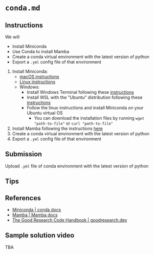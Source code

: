 # `conda.md`

## Instructions

We will

- Install Miniconda
- Use Conda to install Mamba
- Create a conda virtual environment with the latest version of python
- Export a `.yml` config file of that environment

1) Install Miniconda:
    - [macOS instructions](https://conda.io/projects/conda/en/latest/user-guide/install/macos.html)
    - [Linux instructions](https://conda.io/projects/conda/en/latest/user-guide/install/linux.html)
    - Windows:
      - Install Windows Terminal following these [instructions](https://github.com/Ai-Yukino/tts-ds-ai/blob/main/hello/windows-terminal.md)
      - Install WSL with the "Ubuntu" distribution following these [instructions](https://github.com/Ai-Yukino/tts-ds-ai/blob/main/hello/WSL.md)
      - Follow the linux instructions and install Miniconda on your Ubuntu virtual OS
        - You can download the installation files by running `wget "path-to-file"` or `curl "path-to-file"`
2) Install Mamba following the instructions [here](https://mamba.readthedocs.io/en/latest/installation.html#existing-conda-install)
3) Create a conda virtual environment with the latest version of python
4) Export a `.yml` config file of that environment

## Submission

Upload `.yml` file of conda environment with the latest version of python

## Tips

## References

- [Miniconda | conda docs](https://docs.conda.io/en/latest/miniconda.html)
- [Mamba | Mamba docs](https://mamba.readthedocs.io/en/latest/index.html)
- [The Good Research Code Handbook | goodresearch.dev](https://goodresearch.dev/index.html)

## Sample solution video

TBA
